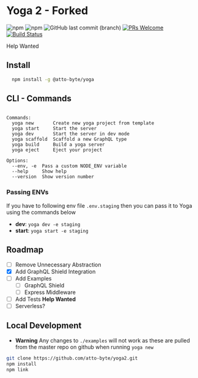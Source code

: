 # Yoga 2 - Forked

![npm](https://img.shields.io/npm/v/@atto-byte/yoga.svg?style=flat-square)
![npm](https://img.shields.io/npm/dm/@atto-byte/yoga.svg?style=flat-square)
![GitHub last commit (branch)](https://img.shields.io/github/last-commit/atto-byte/yoga2/master.svg?style=flat-square)
[![PRs Welcome](https://img.shields.io/badge/PRs-welcome-brightgreen.svg?style=flat-square)](http://makeapullrequest.com)
[![Build Status](https://travis-ci.org/atto-byte/yoga2.svg?branch=master)](https://travis-ci.org/atto-byte/yoga2)

Help Wanted

## Install

```bash
  npm install -g @atto-byte/yoga
```

## CLI - Commands

```

Commands:
  yoga new       Create new yoga project from template
  yoga start     Start the server
  yoga dev       Start the server in dev mode
  yoga scaffold  Scaffold a new GraphQL type
  yoga build     Build a yoga server
  yoga eject     Eject your project

Options:
  --env, -e  Pass a custom NODE_ENV variable
  --help     Show help
  --version  Show version number
```

### Passing ENVs

If you have to following env file `.env.staging` then you can pass it to Yoga using the commands below

- **dev**: `yoga dev -e staging`
- **start**: `yoga start -e staging`

## Roadmap

- [ ] Remove Unnecessary Abstraction
- [x] Add GraphQL Shield Integration
- [ ] Add Examples
  - [ ] GraphQL Shield
  - [ ] Express Middleware
- [ ] Add Tests **Help Wanted**
- [ ] Serverless?

## Local Development

- **Warning** Any changes to `./examples` will not work as these are pulled from the master repo on github when running `yoga new`

```bash
git clone https://github.com/atto-byte/yoga2.git
npm install
npm link
```
